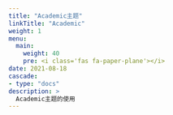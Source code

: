 ```yaml
---
title: "Academic主题"
linkTitle: "Academic"
weight: 1
menu:
  main:
    weight: 40
    pre: <i class='fas fa-paper-plane'></i>
date: 2021-08-18
cascade:
- type: "docs"
description: >
  Academic主题的使用
---
```



